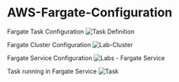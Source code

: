 # AWS-Fargate-Configuration

Fargate Task Configuration
![Task Definition](https://user-images.githubusercontent.com/6191308/162560660-7b1329ec-8d25-4011-a1d5-7a8d758126e2.png)

Fargate Cluster Configuration
![Lab-Cluster](https://user-images.githubusercontent.com/6191308/162560684-398d8777-7206-46e4-9c04-72720204a4d3.png)

Fargate Service Configuration
![Labs - Fargate Service](https://user-images.githubusercontent.com/6191308/162560694-24d52861-d9ab-4856-b58f-5b495ada076e.png)

Task running in Fargate Service
![Task](https://user-images.githubusercontent.com/6191308/162560642-200dbbd0-d490-4553-b2cc-6677268490a0.png)


